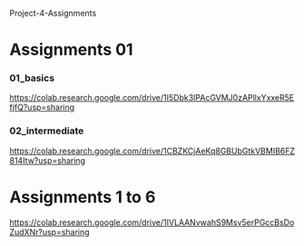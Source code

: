 Project-4-Assignments

# Assignments 01
  ### 01_basics
https://colab.research.google.com/drive/1I5Dbk3IPAcGVMJ0zAPllxYxxeR5EfjfQ?usp=sharing

 ### 02_intermediate
https://colab.research.google.com/drive/1CBZKCjAeKq8GBUbGtkVBMIB6FZ814Itw?usp=sharing

# Assignments 1 to 6
https://colab.research.google.com/drive/1IVLAANvwahS9Msv5erPGccBsDoZudXNr?usp=sharing
